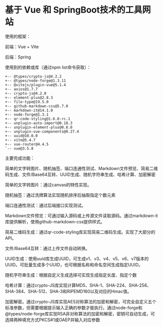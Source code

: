 # 基于 Vue 和 SpringBoot技术的工具网站

使用的框架：

前端：Vue + Vite

后端：Spring



使用到的依赖或库（通过npm list命令获取）：

```
+-- @types/crypto-js@4.2.2
+-- @types/node-forge@1.3.11
+-- @vitejs/plugin-vue@5.1.4
+-- axios@1.7.7
+-- crypto-js@4.2.0
+-- element-plus@2.8.3
+-- file-type@19.5.0
+-- github-markdown-css@5.7.0
+-- markdown-it@14.1.0
+-- node-forge@1.3.1
+-- qr-code-styling@1.6.0-rc.1
+-- unplugin-auto-import@0.18.3
+-- unplugin-element-plus@0.8.0
+-- unplugin-vue-components@0.27.4
+-- uuid@10.0.0
+-- vite@5.4.7
+-- vue-router@4.4.5
`-- vue@3.5.8
```

主要完成功能：

简单的文字转图片、随机抽签、端口连通性测试、Markdown文件预览、简易二维码生成、文件/Base64互转、UUID生成、随机字符串生成、哈希计算、加密解密

简单的文字转图片：通过canvas的特性实现。

随机抽签：通过洗牌算法实现随机排序后抽取指定个数元素

端口连通性测试：通过后端接口实现测试。

Markdown文件预览：可通过输入源码或上传源文件读取源码。通过markdown-it库提供解析，使用github-markdown-css提供样式。

简易二维码生成：通过qr-code-styling库实现简易二维码生成。实现了大部分的API。

文件/Base64互转：通过上传文件自动转换。

UUID生成：使用uuid库生成UUID，可生成v1、v3、v4、v5、v6、v7版本的UUID。可批量生成多个UUID，也可根据名称和命名空间生成指定UUID。

随机字符串生成：根据自定义生成选择可实现生成指定长度、指定个数

哈希计算：通过crypto-JS库实现计算MD5、SHA-1、SHA-224、SHA-256、SHA-384、SHA-512、SHA-3和RIPEMD160以及对应的Hmac值。

加密解密。通过crypto-JS库实现AES对称算法的加密和解密，可完全自定义五个标准参数，但需要根据提示输入正确的参数才能执行。通过node-forge和@types/node-forge库实现RSA非对称算法的加密和解密，密钥可自动生成，可选择两种填充方式PKCS#1或OAEP并输入对应参数